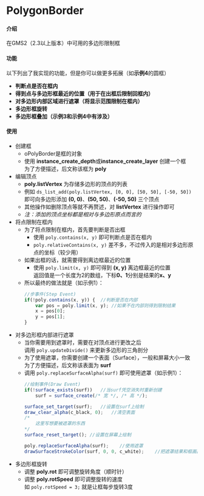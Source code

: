 # PolygonBorder

#### 介绍
在GMS2（2.3以上版本）中可用的多边形限制框

#### 功能
以下列出了我实现的功能，但是你可以做更多拓展（如**示例4**的圆框）

- **判断点是否在框内**
- **得到点与多边形框最近的位置（用于在出框后限制回框内）**
- **对多边形内部区域进行遮罩（将显示范围限制在框内）**
- **多边形框旋转**
- **多边形框叠加（示例3和示例4中有涉及）**

#### 使用
- 创建框
    - oPolyBorder是框的对象  
    - 使用 **instance_create_depth**或**instance_create_layer** 创建一个框  
    为了方便描述，后文称该框为 **poly**
- 编辑顶点
    - **poly.listVertex** 为存储多边形的顶点的列表
    - 例如 `ds_list_add(poly.listVertex, [0, 0], [50, 50], [-50, 50])`  
    即可向多边形添加 **(0, 0)**、**(50, 50)**、**(-50, 50)** 三个顶点
    - 其他操作如删除顶点等就不再赘述，对 **listVertex** 进行操作即可
    - *注：添加的顶点坐标都是相对与多边形原点而言的*
- 将点限制在框内
    - 为了将点限制在框内，首先要判断是否出框 
        - 使用 `poly.contains(x, y)` 即可判断点是否在框内
        - `poly.relativeContains(x, y)` 差不多，不过传入的是相对多边形原点的坐标（较少用）
    - 如果出框的话，就需要得到离边框最近的位置
        - 使用 `poly.limit(x, y)` 即可得到 **(x, y)** 离边框最近的位置  
        返回值是一个长度为2的数组，下标**0、1**分别是结果的**x、y**
    - 所以最终的做法就是（如示例1）：
        ```javascript
        //步事件(Step Event)
        if(!poly.contains(x, y)) {  //判断是否在内部
            var pos = poly.limit(x, y); //如果不在内部则得到限制结果
            x = pos[0];
            y = pos[1];
        }
        ```
- 对多边形框内部进行遮罩
    - 当你需要用到遮罩时，需要在对顶点进行更改之后  
    调用 `poly.updateDivide()` 来更新多边形的三角剖分
    - 为了使用遮罩，你需要创建一个表面（Surface），一般和屏幕大小一致  
    为了方便描述，后文称该表面为 **surf**
    - 调用 `poly.replaceSurfaceAlpha(surf)` 即可使用遮罩（如示例1）：
        ```javascript
        //绘制事件(Draw Event)
        if(!surface_exists(surf))   //当surf凭空消失时重新创建
            surf = surface_create(/* 宽 */, /* 高 */);
        
        surface_set_target(surf);   //设置在surf上绘制
        draw_clear_alpha(c_black, 0);   //清空表面
        /* 
            这里写想要被遮罩的东西 
        */
        surface_reset_target(); //设置在屏幕上绘制
        
        poly.replaceSurfaceAlpha(surf);    //使用遮罩
        drawSurfaceStrokeColor(surf, 0, 0, c_white);	//把遮罩结果和框画出来
        ```
- 多边形框旋转
    - 调整 **poly.rot** 即可调整旋转角度（顺时针）
    - 调整 **poly.rotSpeed** 即可调整旋转的速度  
    如 `poly.rotSpeed = 3;` 就是让框每步旋转3度
